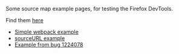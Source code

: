 Some source map example pages, for testing the Firefox DevTools.

Find them [here](https://tromey.github.io/source-map-examples/)

* [Simple webpack example](simple/index.html)
* [sourceURL example](source-url/index.html)
* [Example from bug 1224078](bug-1224078/index.html)
